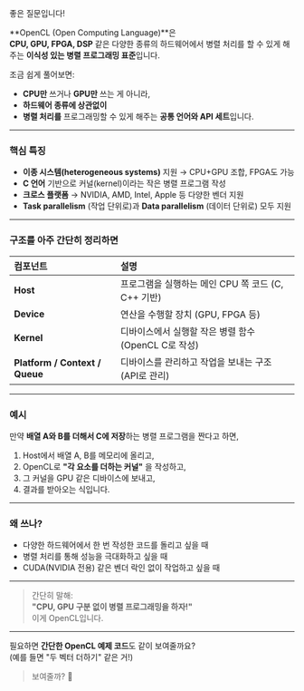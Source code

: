 좋은 질문입니다!

**OpenCL (Open Computing Language)**은  
**CPU, GPU, FPGA, DSP** 같은 다양한 종류의 하드웨어에서 병렬 처리를 할 수 있게 해주는 **이식성 있는 병렬 프로그래밍 표준**입니다.

조금 쉽게 풀어보면:  
- **CPU만** 쓰거나 **GPU만** 쓰는 게 아니라,  
- **하드웨어 종류에 상관없이**  
- **병렬 처리를** 프로그래밍할 수 있게 해주는 **공통 언어와 API 세트**입니다.

---

### 핵심 특징
- **이종 시스템(heterogeneous systems)** 지원 → CPU+GPU 조합, FPGA도 가능
- **C 언어** 기반으로 커널(kernel)이라는 작은 병렬 프로그램 작성
- **크로스 플랫폼** → NVIDIA, AMD, Intel, Apple 등 다양한 벤더 지원
- **Task parallelism** (작업 단위로)과 **Data parallelism** (데이터 단위로) 모두 지원

---

### 구조를 아주 간단히 정리하면

| 컴포넌트 | 설명 |
|:---|:---|
| **Host** | 프로그램을 실행하는 메인 CPU 쪽 코드 (C, C++ 기반) |
| **Device** | 연산을 수행할 장치 (GPU, FPGA 등) |
| **Kernel** | 디바이스에서 실행할 작은 병렬 함수 (OpenCL C로 작성) |
| **Platform / Context / Queue** | 디바이스를 관리하고 작업을 보내는 구조 (API로 관리) |

---

### 예시
만약 **배열 A와 B를 더해서 C에 저장**하는 병렬 프로그램을 짠다고 하면,

1. Host에서 배열 A, B를 메모리에 올리고,
2. OpenCL로 **"각 요소를 더하는 커널"** 을 작성하고,
3. 그 커널을 GPU 같은 디바이스에 보내고,
4. 결과를 받아오는 식입니다.

---

### 왜 쓰나?
- 다양한 하드웨어에서 한 번 작성한 코드를 돌리고 싶을 때
- 병렬 처리를 통해 성능을 극대화하고 싶을 때
- CUDA(NVIDIA 전용) 같은 벤더 락인 없이 작업하고 싶을 때

---

> 간단히 말해:  
> **"CPU, GPU 구분 없이 병렬 프로그래밍을 하자!"**  
> 이게 OpenCL입니다.

---

필요하면 **간단한 OpenCL 예제 코드**도 같이 보여줄까요?  
(예를 들면 "두 벡터 더하기" 같은 거!)  
> 보여줄까? 👀
